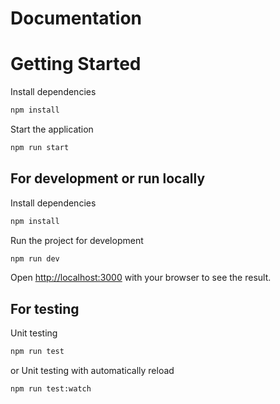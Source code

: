 # Documentation

# Getting Started

Install dependencies

```bash
npm install
```

Start the application

```bash
npm run start
```

## For development or run locally

Install dependencies

```bash
npm install
```

Run the project for development

```bash
npm run dev
```

Open [http://localhost:3000](http://localhost:3000) with your browser to see the result.

## For testing

Unit testing

```bash
npm run test
```

or Unit testing with automatically reload

```bash
npm run test:watch
```